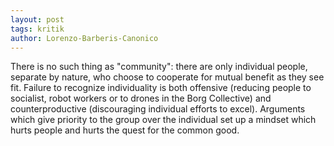 ```yaml
---
layout: post
tags: kritik
author: Lorenzo-Barberis-Canonico
---
```


There is no such thing as "community": there are only individual people, separate by nature, who choose to cooperate for mutual benefit as they see fit. Failure to recognize individuality is both offensive (reducing people to socialist, robot workers or to drones in the Borg Collective) and counterproductive (discouraging individual efforts to excel). Arguments which give priority to the group over the individual set up a mindset which hurts people and hurts the quest for the common good.